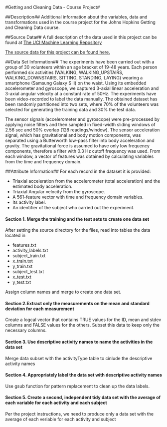 #Getting and Cleaning Data - Course Project#

##Description##
Additional information about the variables, data and transformations used in the course project for the Johns Hopkins Getting and Cleaning Data course.

##Source Data##
A full description of the data used in this project can be found at [The UCI Machine Learning Repository](http://archive.ics.uci.edu/ml/datasets/Human+Activity+Recognition+Using+Smartphones)

[The source data for this project can be found here.](https://d396qusza40orc.cloudfront.net/getdata%2Fprojectfiles%2FUCI%20HAR%20Dataset.zip)

##Data Set Information##
The experiments have been carried out with a group of 30 volunteers within an age bracket of 19-48 years. Each person performed six activities (WALKING, WALKING_UPSTAIRS, WALKING_DOWNSTAIRS, SITTING, STANDING, LAYING) wearing a smartphone (Samsung Galaxy S II) on the waist. Using its embedded accelerometer and gyroscope, we captured 3-axial linear acceleration and 3-axial angular velocity at a constant rate of 50Hz. The experiments have been video-recorded to label the data manually. The obtained dataset has been randomly partitioned into two sets, where 70% of the volunteers was selected for generating the training data and 30% the test data. 

The sensor signals (accelerometer and gyroscope) were pre-processed by applying noise filters and then sampled in fixed-width sliding windows of 2.56 sec and 50% overlap (128 readings/window). The sensor acceleration signal, which has gravitational and body motion components, was separated using a Butterworth low-pass filter into body acceleration and gravity. The gravitational force is assumed to have only low frequency components, therefore a filter with 0.3 Hz cutoff frequency was used. From each window, a vector of features was obtained by calculating variables from the time and frequency domain.

##Attribute Information##
For each record in the dataset it is provided: 
- Triaxial acceleration from the accelerometer (total acceleration) and the estimated body acceleration. 
- Triaxial Angular velocity from the gyroscope. 
- A 561-feature vector with time and frequency domain variables. 
- Its activity label. 
- An identifier of the subject who carried out the experiment.

#### Section 1. Merge the training and the test sets to create one data set
After setting the source directory for the files, read into tables the data located in
- features.txt
- activity_labels.txt
- subject_train.txt
- x_train.txt
- y_train.txt
- subject_test.txt
- x_test.txt
- y_test.txt

Assign column names and merge to create one data set.

#### Section 2.Extract only the measurements on the mean and standard deviation for each measurement
Create a logcal vector that contains TRUE values for the ID, mean and stdev columns and FALSE values for the others.
Subset this data to keep only the necessary columns.

#### Section 3. Use descriptive activity names to name the activities in the data set
Merge data subset with the activityType table to cinlude the descriptive activity names

#### Section 4. Appropriately label the data set with descriptive activity names
Use gsub function for pattern replacement to clean up the data labels.

#### Section 5. Create a second, independent tidy data set with the average of each variable for each activity and each subject
Per the project instructions, we need to produce only a data set with the average of each veriable for each activity and subject
